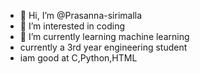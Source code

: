 - 👋 Hi, I’m @Prasanna-sirimalla
- 👀 I’m interested in coding 
- 🌱 I’m currently learning machine learning
- currently a 3rd year engineering student
- iam good at C,Python,HTML

<!---
Prasanna-sirimalla/Prasanna-sirimalla is a ✨ special ✨ repository because its `README.md` (this file) appears on your GitHub profile.
You can click the Preview link to take a look at your changes.
--->
